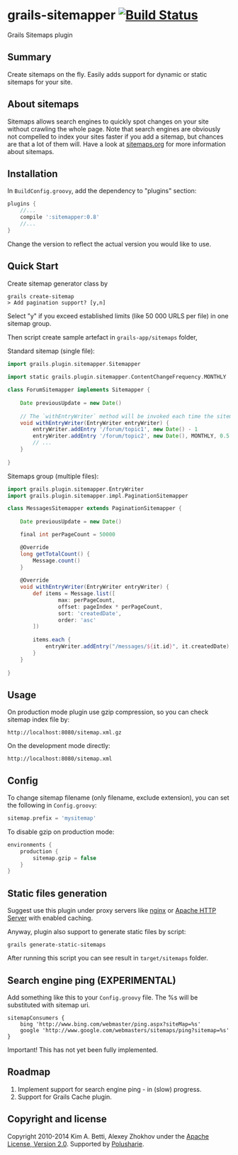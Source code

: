 grails-sitemapper [![Build Status](https://travis-ci.org/donbeave/grails-sitemapper.svg?branch=master)](https://travis-ci.org/donbeave/grails-sitemapper)
=================

Grails Sitemaps plugin

Summary
-------
Create sitemaps on the fly. Easily adds support for dynamic or static sitemaps for your site.

About sitemaps
--------------

Sitemaps allows search engines to quickly spot changes on your site without crawling the whole page. Note that search engines are obviously not compelled to index your sites faster if you add a sitemap, but chances are that a lot of them will. Have a look at [sitemaps.org](http://sitemaps.org) for more information about sitemaps. 

Installation
------------

In `BuildConfig.groovy`, add the dependency to "plugins" section:

```groovy
plugins {
    //...
    compile ':sitemapper:0.8'
    //...
}
```

Change the version to reflect the actual version you would like to use.

Quick Start
-----------

Create sitemap generator class by 
    
```
grails create-sitemap
> Add pagination support? [y,n] 
```

Select "y" if you exceed established limits (like 50 000 URLS per file) in one sitemap group.

Then script create sample artefact in `grails-app/sitemaps` folder,

Standard sitemap (single file):

```groovy
import grails.plugin.sitemapper.Sitemapper
    
import static grails.plugin.sitemapper.ContentChangeFrequency.MONTHLY

class ForumSitemapper implements Sitemapper {
        
    Date previousUpdate = new Date()
        
    // The `withEntryWriter` method will be invoked each time the sitemap is requested.
    void withEntryWriter(EntryWriter entryWriter) {
        entryWriter.addEntry '/forum/topic1', new Date() - 1
        entryWriter.addEntry '/forum/topic2', new Date(), MONTHLY, 0.5
        // ...
    }
	
}
```

Sitemaps group (multiple files):

```groovy
import grails.plugin.sitemapper.EntryWriter
import grails.plugin.sitemapper.impl.PaginationSitemapper

class MessagesSitemapper extends PaginationSitemapper {
        
    Date previousUpdate = new Date()

    final int perPageCount = 50000

    @Override
    long getTotalCount() {
        Message.count()
    }
        
    @Override
    void withEntryWriter(EntryWriter entryWriter) {
        def items = Message.list([
                max: perPageCount, 
                offset: pageIndex * perPageCount, 
                sort: 'createdDate', 
                order: 'asc'
        ])
    	    
        items.each {
            entryWriter.addEntry("/messages/${it.id}", it.createdDate)
        }
    }
    	
}
```

Usage
-----

On production mode plugin use gzip compression, so you can check sitemap index file by:

    http://localhost:8080/sitemap.xml.gz

On the development mode directly:

    http://localhost:8080/sitemap.xml
    
Config
------

To change sitemap filename (only filename, exclude extension), you can set the following in `Config.groovy`:

```groovy
sitemap.prefix = 'mysitemap'
```

To disable gzip on production mode:

```groovy
environments {
    production {
        sitemap.gzip = false
    }
}
```
    
Static files generation
-----------------------

Suggest use this plugin under proxy servers like [nginx](http://nginx.org/) or [Apache HTTP Server](http://httpd.apache.org/) with enabled caching.

Anyway, plugin also support to generate static files by script:

    grails generate-static-sitemaps

After running this script you can see result in `target/sitemaps` folder.

Search engine ping (EXPERIMENTAL)
---------------------------------

Add something like this to your `Config.groovy` file. The %s will be substituted with sitemap uri. 

    sitemapConsumers {
        bing 'http://www.bing.com/webmaster/ping.aspx?siteMap=%s'
        google 'http://www.google.com/webmasters/sitemaps/ping?sitemap=%s'
    }

Important! This has not yet been fully implemented. 

Roadmap
-------

 1. Implement support for search engine ping - in (slow) progress.
 2. Support for Grails Cache plugin.

Copyright and license
---------------------

Copyright 2010-2014 Kim A. Betti, Alexey Zhokhov under the [Apache License, Version 2.0](LICENSE). Supported by [Polusharie][polusharie].

[polusharie]: http://www.polusharie.com

